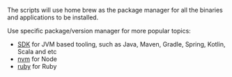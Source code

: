 The scripts will use home brew as the package manager for all the binaries and applications to be installed.

Use specific package/version manager for more popular topics:

- [SDK](https://sdkman.io/install) for JVM based tooling, such as Java, Maven, Gradle, Spring, Kotlin, Scala and etc
- [nvm](https://github.com/creationix/nvm) for Node
- [ruby](https://rvm.io) for Ruby
